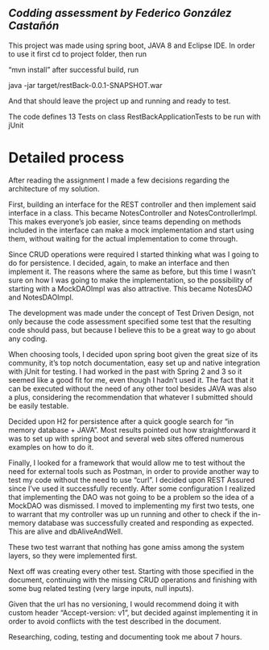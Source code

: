 ## *Codding assessment by **Federico González Castañón***

This project was made using spring boot, JAVA 8 and Eclipse IDE. In order to use it first cd to project folder, then run 

“mvn install”
after successful build, run 

java -jar target/restBack-0.0.1-SNAPSHOT.war

And that should leave the project up and running and ready to test.

The code defines 13 Tests on class RestBackApplicationTests to be run with jUnit 

# Detailed process

After reading the assignment I made a few decisions regarding the architecture of my solution.

First, building an interface for the REST controller and then implement said interface in a class.  This became NotesController and NotesControllerImpl. This makes everyone’s job easier, since teams depending on methods included in the interface can make a mock implementation and start using them, without waiting for the actual implementation to come through.

Since CRUD operations were required I started thinking what was I going to do for persistence. I decided, again, to make an interface and then implement it. The reasons where the same as before, but this time I wasn’t sure on how I was going to make the implementation, so the possibility of starting with a MockDAOImpl was also attractive. This became NotesDAO and NotesDAOImpl.

The development was made under the concept of Test Driven Design, not only because the code assessment specified some test that the resulting code should pass, but because I believe this to be a great way to go about any coding.

When choosing tools, I decided upon spring boot given the great size of its community, it’s top notch documentation, easy set up and native integration with jUnit for testing. I had worked in the past with Spring 2 and 3 so it seemed like a good fit for me, even though I hadn’t used it. The fact that it can be executed without the need of any other tool besides JAVA was also a plus, considering the recommendation that whatever I submitted should be easily testable. 

Decided upon H2 for persistence after a quick google search for “in memory database + JAVA”. Most results pointed out how straightforward it was to set up with spring boot and several web sites offered numerous examples on how to do it.

Finally, I looked for a framework that would allow me to test without the need for external tools such as Postman, in order to provide another way to test my code without the need to use “curl”. I decided upon REST Assured since I’ve used it successfully recently.
After some configuration I realized that implementing the DAO was not going to be a problem so the idea of a MockDAO was dismissed. 
I moved to implementing my first two tests, one to warrant that my controller was up un running and other to check if the in-memory database was successfully created and responding as expected. This are alive and dbAliveAndWell.

These two test warrant that nothing has gone amiss among the system layers, so they were implemented first.

Next off was creating every other test. Starting with those specified in the document, continuing with the missing CRUD operations and finishing with some bug related testing (very large inputs, null inputs).

Given that the url has no versioning, I would recommend doing it with custom header “Accept-version: v1”, but decided against implementing it in order to avoid conflicts with the test described in the document.

Researching, coding, testing and documenting took me about 7 hours.


